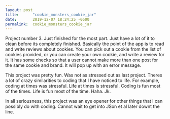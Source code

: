 ```yaml
---
layout: post
title:      "cookie_monsters_cookie_jar"
date:       2019-12-07 18:24:25 -0500
permalink:  cookie_monsters_cookie_jar
---
```



Project number 3. Just finished for the most part. Just have a lot of it to clean before its completely finished. Basically the point of the app is to read and write reviews about cookies. You can pick out a cookie from the list of cookies provided, or you can create your own cookie, and write a review for it. It has some checks so that a user cannot make more than one post for the same cookie and brand. It will pop up with an error message.

This project was pretty fun. Was not as stressed out as last project. Theres a lot of crazy similarities to coding that I have noticed to life. For example, coding at times was stressful. Life at times is stressful. Coding is fun most of the times. Life is fun most of the time. Haha. Jk. 

In all seriousness, this project was an eye opener for other things that I can possibly do with coding. Cannot wait to get into JSon et al later downt the line.
